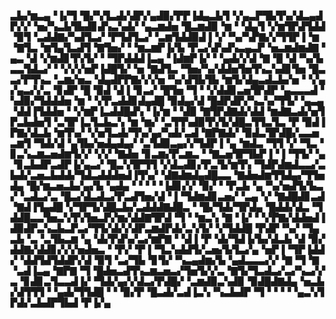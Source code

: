 ▃▙▞▆▃▄▝▐▞▜▝█▞▚▜▃▟▞▟▛▞▄▟▉▞▛▛▐▟▄▃▙▜▝▞▄▃▛▜▙▜▚▞▟▃▄▟▛▞▞▝▅▞▚▃▙▜▙▟▊▟▚▃▚▟▞▝▄▃▆▟▅▝█▃▆▟▉▝▆▝▝▟▄▜▝▞▆▜▛▟▜▟▟▝▉▜▝▃▟▟▇▞▚▟▜▃▞▝▛▜▟▜▃▞▝▃▆▜▟▟▉▟▐▝▞▝▚▞▚▛▇▞▞▜▜▛▐▝▆▝▇▜▃▝▆▜▄▜▃▟▜▝▇▜▅▞▝▝▆▃▆▛▐▞▙▝▛▃▞▟▚▟▚▃▄▃▛▝▅▃▆▟▆▟▇▝▄▃▝▟▝▞▆▟▊▜▚▜▞▝▝▜▛▟▟▟▐▃▄▝▐▟▆▛▐▞▝▝▄▟▞▞▟▝▇▝█▝▟▝▚▞▙▃▃▜▟▃▞▝▝▞▞▞▅▛▐▟█▜▞▝▅▝▇▟▜▃▝▜▅▞▚▞▟▟▅▜▅▜▚▃▚▟▊▜▅▝█▃▃▞▛▜▚▃▝▃▆▞▅▃▝▟▄▟▛▛▇▞▞▞▅▝▚▞▟▜▙▜▙▝▆▜▞▟▄▃▟▃▙▞▅▝▝▞▄▞▄▃▞▞▃▝▊▟▛▝█▝▉▟▝▟▐▝▊▃▞▝█▜▅▝▜▝▝▞▟▟▊▃▅▜▛▟▛▝▄▃▃▃▟▝▚▟▉▞▜▟▟▟▅▝▆▝▝▞▛▃▟▟▊▟▄▟█▝▉▟▄▞▟▝█▟▛▟▛▞▚▃▚▞▜▜▞▝▄▃▄▝▟▟▐▜▟▟▅▝▝▞▆▛▐▃▟▟█▟▚▝▐▞▆▝▝▟▉▝▇▜▛▟▇▟▞▟▟▝▆▟▇▃▟▞▅▜▛▃▙▟▅▜▝▃▜▛▐▃▜▃▙▃▚▝▆▝▆▞▝▃▜▜▚▟▉▜▚▜▞▟█▃▜▜▃▜▃▝▛▝▉▟▐▛▇▞▟▃▙▝▆▜▚▞▝▞▅▜▃▟▞▜▚▞▄▞▚▟▞▃▟▝▇▛▇▟▞▝▉▟▃▜▛▟█▞▃▃▅▃▆▜▝▜▟▞▟▝▄▜▙▞▅▟▄▟▄▞▝▃▜▟▉▃▄▞▞▜▟▛▐▝▄▝▆▟▃▝▜▜▝▞▝▜▃▝▊▃▚▃▆▃▅▟▆▜▞▞▝▞▞▝▇▟▅▝▊▃▆▞▛▃▆▃▝▝▇▃▅▜▛▜▙▛▐▝▐▝▜▜▞▝▄▝▊▃▙▟▛▃▟▛▐▞▄▃▞▝█▃▚▜▛▜▜▝▞▟▃▟▊▞▛▃▜▞▆▜▚▝▜▟▛▟▆▟▃▃▞▃▙▟▞▃▅▃▙▟▟▞▜▟▃▟▟▟▅▟▐▜▚▞▝▟▇▟▆▟▄▟█▃▃▝▇▟▅▟▆▜▜▟▄▞▜▜▅▟▄▝█▞▆▃▅▃▙▞▄▞▙▝▄▟▄▝▝▝▝▝▐▟▊▞▞▝▉▞▝▝▛▃▙▝▄▝▚▞▅▟▜▞▙▃▞▝▃▟▃▞▃▝█▃▞▟▃▟▃▞▛▃▟▜▅▞▟▝▐▝▜▟▆▟▊▃▅▞▝▃▄▝▞▝▇▟█▟▊▃▟▝▇▟▐▜▄▟█▝▞▜▛▜▞▟█▃▙▞▃▟▟▟▇▟█▃▝▝█▞▜▟▞▜▛▟▄▝█▟▟▞▟▃▝▜▟▟█▃▃▜▅▃▚▜▚▜▅▃▛▞▆▞▟▟▇▜▛▟▝▜▝▝▆▃▚▝▇▝▐▞▝▝▞▛▇▞▟▟▅▟▐▟▉▟▛▃▚▃▙▃▛▃▞▜▜▞▟▞▞▟▛▃▆▟▛▟▞▃▚▜▞▝▞▜▟▟█▝▛▟▛▝▚▞▝▜▄▃▙▝▃▝▃▜▙▃▆▝▄▝▟▞▛▟▚▞▃▞▆▛▇▝▝▟▐▝▛▝▟▞▜▟▐▞▙▞▟▃▙▝▟▝▉▞▟▟▇▞▟▟▊▞▞▞▅▟▅▃▝▝▛▞▝▛▐▝▜▃▚▟▟▜▞▃▅▞▙▜▃▞▄▝▅▛▐▝▜▛▐▟▟▞▝▟▟▜▟▜▟▟▛▞▟▝▉▜▝▃▞▜▙▝▊▜▞▝▚▃▄▟▆▞▙▝▄▟▃▃▃▞▞▝▇▝▜▝▇▝▃▟▐▃▄▝▇▛▇▝▜▝█▟▅▃▟▜▚▃▆▃▅▃▞▜▅▜▞▞▃▝▇▜▞▜▃▟▃▞▃▞▚▃▞▞▃▝▊▟▊▃▜▃▃▟▐▞▝▜▟▞▄▞▞▟▃▞▛▟█▞▝▃▆▟▉▃▚▟▉▝▉▟█▟▇▟▄▝▅▃▙▞▟▜▜▜▝▝▄▟▞▜▜▟█▝▝▝▉▞▛▝█▃▟▞▃▟▐▃▚▝▚▃▙▟▛▝▜▝▝▝▝▝▄▃▚▜▛▟▞▃▙▟▛▜▙▟▝▛▐▞▄
